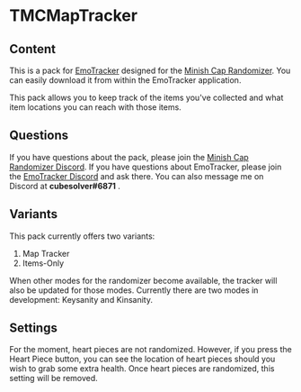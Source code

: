 # TMCMapTracker

## Content

This is a pack for [EmoTracker](https://emotracker.net/) designed for the [Minish Cap Randomizer](https://rando.minishmaker.com/).
You can easily download it from within the EmoTracker application.

This pack allows you to keep track of the items you've collected and what item locations you can reach with those items.

## Questions

If you have questions about the pack, please join the [Minish Cap Randomizer Discord](https://discord.gg/nCwuNSz).
If you have questions about EmoTracker, please join the [EmoTracker Discord](https://emotracker.net/community/) and ask there.
You can also message me on Discord at __cubesolver#6871__ .

## Variants

This pack currently offers two variants:
1. Map Tracker
2. Items-Only

When other modes for the randomizer become available, the tracker will also be updated for those modes. Currently there are two modes in development: Keysanity and Kinsanity.

## Settings

For the moment, heart pieces are not randomized. However, if you press the Heart Piece button, you can see the location of heart pieces should you wish to grab some extra health. Once heart pieces are randomized, this setting will be removed.
